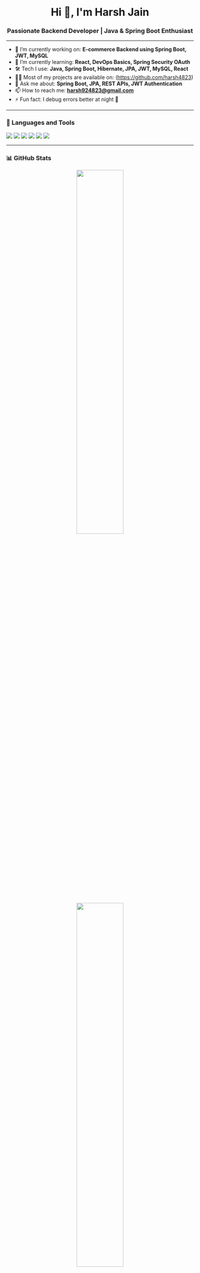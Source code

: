 <h1 align="center">Hi 👋, I'm Harsh Jain</h1>
<h3 align="center">Passionate Backend Developer | Java & Spring Boot Enthusiast</h3>

---

- 🔭 I’m currently working on: **E-commerce Backend using Spring Boot, JWT, MySQL**
- 🌱 I’m currently learning: **React, DevOps Basics, Spring Security OAuth**
- 🛠️ Tech I use: **Java, Spring Boot, Hibernate, JPA, JWT, MySQL, React**
- 👨‍💻 Most of my projects are available on: (https://github.com/harsh4823)
- 💬 Ask me about: **Spring Boot, JPA, REST APIs, JWT Authentication**
- 📫 How to reach me: **harsh924823@gmail.com**
- ⚡ Fun fact: I debug errors better at night 🌙

 

---

### 🚀 Languages and Tools

<p align="left">
  <img src="https://img.shields.io/badge/Java-ED8B00?style=for-the-badge&logo=java&logoColor=white"/>
  <img src="https://img.shields.io/badge/Spring%20Boot-6DB33F?style=for-the-badge&logo=spring-boot&logoColor=white"/>
  <img src="https://img.shields.io/badge/MySQL-00758F?style=for-the-badge&logo=mysql&logoColor=white"/>
  <img src="https://img.shields.io/badge/React-20232A?style=for-the-badge&logo=react&logoColor=61DAFB"/>
  <img src="https://img.shields.io/badge/GitHub-181717?style=for-the-badge&logo=github&logoColor=white"/>
  <img src="https://img.shields.io/badge/Postman-F76935?style=for-the-badge&logo=postman&logoColor=white"/>
</p>

---

### 📊 GitHub Stats

<p align="center">
  <img src="https://github-readme-stats.vercel.app/api?username=harsh4823&show_icons=true&theme=radical" width="50%"/>
</p>

<p align="center">
  <img src="https://github-readme-streak-stats.herokuapp.com?user=harsh4823&theme=radical" width="50%" />
</p>

---

### 🧠 Top Languages

<p align="center">
  <img src="https://github-readme-stats.vercel.app/api/top-langs/?username=harsh4823&layout=compact&theme=radical" width="50%"/>
</p>

---

### 🌟 Featured Projects

Here are some of my highlighted repositories:

- 🛒 [`Ecommerce`](https://github.com/harsh4823/E-Commerce) – Fully functional REST API backend for an e-commerce application and Currently working on its frontend .

---

### 🏆 GitHub Profile Trophy

<p align="center">
  <img src="https://github-profile-trophy.vercel.app/?username=harsh4823&theme=onedark&no-frame=true&no-bg=true&margin-w=10" />
</p>

---

### 🤝 Connect with Me

<p align="left">
  <a href="https://www.linkedin.com/in/harsh-jain-572701322/" target="_blank">
    <img src="https://img.shields.io/badge/LinkedIn-%230077B5.svg?style=for-the-badge&logo=linkedin&logoColor=white" alt="LinkedIn"/>
  </a>
  <a href="mailto:harsh4823@gmail.com">
    <img src="https://img.shields.io/badge/Gmail-D14836?style=for-the-badge&logo=gmail&logoColor=white" alt="Email"/>
  </a>
</p>
